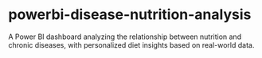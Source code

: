 # powerbi-disease-nutrition-analysis
A Power BI dashboard analyzing the relationship between nutrition and chronic diseases, with personalized diet insights based on real-world data.
